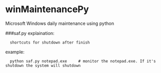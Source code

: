 # winMaintenancePy
Microsoft Windows daily maintenance using python

###saf.py
  explaination: 
  
      shortcuts for shutdown after finish 
  example:
  
      python saf.py notepad.exe     # monitor the notepad.exe. If it's shutdown the system will shutdown
  
